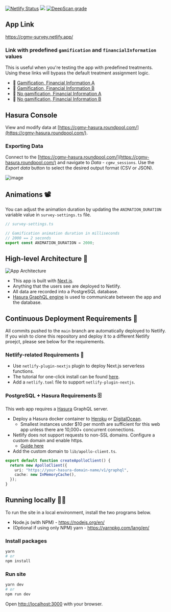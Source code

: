 <a href="https://app.netlify.com/sites/cgmv-survey/deploys"><img src="https://api.netlify.com/api/v1/badges/38a74394-b90e-40b7-8397-45c547f04d07/deploy-status" alt="Netlify Status" /></a> <a href="https://www.codacy.com/gh/mendoza-research/cgmv-survey/dashboard?utm_source=github.com&amp;utm_medium=referral&amp;utm_content=mendoza-research/cgmv-survey&amp;utm_campaign=Badge_Grade"><img src="https://app.codacy.com/project/badge/Grade/e2bc6db565634c1d85d5be4968ef6879"/></a> <a href="https://deepscan.io/dashboard#view=project&tid=10181&pid=17023&bid=374429"><img src="https://deepscan.io/api/teams/10181/projects/17023/branches/374429/badge/grade.svg" alt="DeepScan grade"></a>

## App Link
https://cgmv-survey.netlify.app/

### Link with predefined `gamification` and `financialInformation` values

This is useful when you're testing the app with predefined treatments. Using these links will bypass the default treatment assignment logic.

- 🔗 [Gamification, Financial Information A](https://cgmv-survey.netlify.app/?gamification=GAMIFICATION&financialInformation=A)
- 🔗 [Gamification, Financial Information B](https://cgmv-survey.netlify.app/?gamification=GAMIFICATION&financialInformation=B)
- 🔗 [No gamification, Financial Information A](https://cgmv-survey.netlify.app/?gamification=NO_GAMIFICATION&financialInformation=A)
- 🔗 [No gamification, Financial Information B](https://cgmv-survey.netlify.app/?gamification=NO_GAMIFICATION&financialInformation=B)


## Hasura Console
View and modify data at [https://cgmv-hasura.roundpool.com/](https://cgmv-hasura.roundpool.com/).

### Exporting Data

Connect to the [https://cgmv-hasura.roundpool.com/](https://cgmv-hasura.roundpool.com/) and navigate to *Data* - `cgmv_sessions`. Use the *Export data* button to select the desired output format (CSV or JSON).

![image](https://user-images.githubusercontent.com/1064036/117975471-53a4b680-b2f4-11eb-88e5-c2e80ddd76d7.png)

## Animations 📽

You can adjust the animation duration by updating the `ANIMATION_DURATION` variable value in `survey-settings.ts` file. 

```typescript
// survey-settings.ts

// Gamification animation duration in milliseconds
// 2000 == 2 seconds
export const ANIMATION_DURATION = 2000;
```

## High-level Architecture 🔭
![App Architecture](https://user-images.githubusercontent.com/1064036/116986338-47d14880-ac93-11eb-98df-e6493e35e530.png)

- This app is built with [Next.js](https://nextjs.org/). 
- Anything that the users see are deployed to Netlify.
- All data are recorded into a PostgreSQL database.
- [Hasura GraphQL engine](https://hasura.io/) is used to communicate between the app and the database.

## Continuous Deployment Requirements 🔨

All commits pushed to the `main` branch are automatically deployed to Netlify. If you wish to clone this repository and deploy it to a different Netlify proejct, please see below for the requirements.

### Netlify-related Requirements 🧪

- Use `netlify-plugin-nextjs` plugin to deploy Next.js serverless functions.
- The tutorial for one-click install can be found [here](https://www.netlify.com/blog/2020/12/07/announcing-one-click-install-next.js-build-plugin-on-netlify/).
- Add a `netlify.toml` file to support `netlify-plugin-nextjs`.

### PostgreSQL + Hasura Requirements 🗄

This web app requires a [Hasura](https://hasura.io/) GraphQL server. 

- Deploy a Hasura docker container to [Heroku](http://heroku.com/) or [DigitalOcean](https://www.digitalocean.com/).
  - Smallest instances under $10 per month are sufficient for this web app unless there are 10,000+ concurrent connections.
- Netlify does not support requests to non-SSL domains. Configure a custom domain and enable https.
  - [Guide here](https://hasura.io/docs/latest/graphql/core/deployment/deployment-guides/digital-ocean-one-click.html#adding-a-domain-enabling-https)
- Add the custom domain to `lib/apollo-client.ts`.

```typescript
export default function createApolloClient() {
  return new ApolloClient({
    uri: "https://your-hasura-domain-name/v1/graphql",
    cache: new InMemoryCache(),
  });
}
```


## Running locally 🏃‍♀️
To run the site in a local environment, install the two programs below.
- Node.js (with NPM) - https://nodejs.org/en/
- (Optional if using only NPM) yarn - https://yarnpkg.com/lang/en/

### Install packages
```bash
yarn
# or
npm install
```

### Run site
```bash
yarn dev
# or
npm run dev

```

Open [http://localhost:3000](http://localhost:3000) with your browser.
